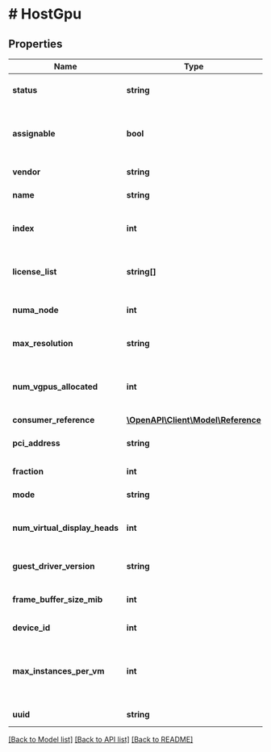 # # HostGpu

## Properties

Name | Type | Description | Notes
------------ | ------------- | ------------- | -------------
**status** | **string** | Current status of the physical GPU. | [optional]
**assignable** | **bool** | Whether this vGPU instance can be allocated to a VM. | [optional]
**vendor** | **string** | The vendor of the GPU. | [optional]
**name** | **string** | Name of the host GPU. | [optional]
**index** | **int** | The index of the vGPU within physical GPU resource. | [optional]
**license_list** | **string[]** | List of license types associated with this GPU. | [optional]
**numa_node** | **int** | NUMA node this GPU belongs to. | [optional]
**max_resolution** | **string** | Maximum resolution per display head. | [optional]
**num_vgpus_allocated** | **int** | The number of vGPU instances allocated for this physical GPU resource. | [optional]
**consumer_reference** | [**\OpenAPI\Client\Model\Reference**](Reference.md) |  | [optional]
**pci_address** | **string** | GPU {segment:bus:device:function} (sbdf) address. | [optional]
**fraction** | **int** | Fraction of the physical GPU. | [optional]
**mode** | **string** | The type of this GPU. | [optional]
**num_virtual_display_heads** | **int** | Number of supported virtual display heads. | [optional]
**guest_driver_version** | **string** | Last determined guest driver version. | [optional]
**frame_buffer_size_mib** | **int** | GPU frame buffer size in MiB. | [optional]
**device_id** | **int** | The device ID of the GPU. | [optional]
**max_instances_per_vm** | **int** | Maximum number of vGPUs of a GPU type assignable to a VM. | [optional]
**uuid** | **string** | UUID of the GPU. | [optional]

[[Back to Model list]](../../README.md#models) [[Back to API list]](../../README.md#endpoints) [[Back to README]](../../README.md)
